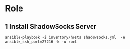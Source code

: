 # Role
## 1 Install ShadowSocks Server

    ansible-playbook -i inventory/hosts shadowsocks.yml  -e ansible_ssh_port=27216 -k -u root


